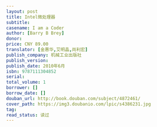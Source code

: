 ```yaml
---
layout: post
title: Intel微处理器
subtitle:
casename: I am a Coder
author: [Barry B Brey]
donor: 
price: CNY 89.00
translator: [金惠华,艾明晶,尚利宏]
publish_company: 机械工业出版社
publish_version: 
publish_date: 2010年6月
isbn: 9787111304852
serial: 
total_volume: 1
borrower: []
borrow_date: []
douban_url: http://book.douban.com/subject/4872461/
cover_path: https://img3.doubanio.com/lpic/s4386231.jpg
tag: 
read_status: 读过
---
```

